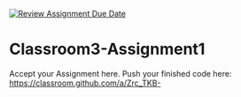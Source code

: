 [![Review Assignment Due Date](https://classroom.github.com/assets/deadline-readme-button-22041afd0340ce965d47ae6ef1cefeee28c7c493a6346c4f15d667ab976d596c.svg)](https://classroom.github.com/a/Zrc_TKB-)
# Classroom3-Assignment1

Accept your Assignment here. Push your finished code here:
https://classroom.github.com/a/Zrc_TKB-
